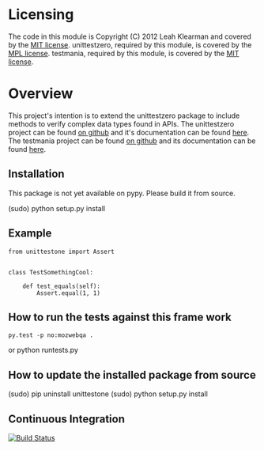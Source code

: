 # Licensing #
The code in this module is Copyright (C) 2012 Leah Klearman and covered by the [MIT license](http://www.opensource.org/licenses/MIT).
unittestzero, required by this module, is covered by the [MPL license](http://mozilla.org/MPL/2.0/).
testmania, required by this module, is covered by the [MIT license](http://www.opensource.org/licenses/MIT).

# Overview #
This project's intention is to extend the unittestzero package to include methods to verify complex data types found in APIs. The unittestzero project can be found [on github](https://github.com/AutomatedTester/unittest-zero) and it's documentation can be found [here](http://oss.theautomatedtester.co.uk/unittest-zero/epydoc/index.html). The testmania project can be found [on github](https://github.com/nailxx/testmania) and its documentation can be found [here](http://nailxx.github.com/testmania/).

## Installation ##

This package is not yet available on pypy. Please build it from source.

(sudo) python setup.py install

## Example ##

    from unittestone import Assert


    class TestSomethingCool:

        def test_equals(self):
            Assert.equal(1, 1)

## How to run the tests against this frame work ##

    py.test -p no:mozwebqa .
or
    python runtests.py

## How to update the installed package from source

(sudo) pip uninstall unittestone
(sudo) python setup.py install

## Continuous Integration ##

[![Build
Status](https://secure.travis-ci.org/klrmn/Unittest-One.png?branch=master)](http://travis-ci.org/klrmn/Unittest-One)

